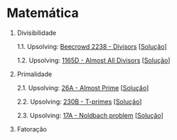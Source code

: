# Matemática

1. Divisibilidade

   1.1. Upsolving: [Beecrowd 2238 - Divisors](https://judge.beecrowd.com/en/problems/view/2238) [[Solução](upsolving/beecrowd_2238.cpp)]

   1.2. Upsolving: [1165D - Almost All Divisors](https://codeforces.com/contest/1165/problem/D) [[Solução](upsolving/cf_1165d_almost_divisors.cpp)]

2. Primalidade

   2.1. Upsolving: [26A - Almost Prime](https://codeforces.com/contest/26/problem/A) [[Solução](upsolving/cf_26a_almost_prime.cpp)]
   
   2.2. Upsolving: [230B - T-primes](https://codeforces.com/contest/230/problem/B) [[Solução](upsolving/cf_230b_tprimes.cpp)]

   2.3. Upsolving: [17A - Noldbach problem](https://codeforces.com/contest/17/problem/A) [[Solução](upsolving/cf_17a_noldbach_problem.cpp)]

3. Fatoração
